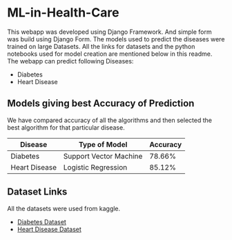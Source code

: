 # ML-in-Health-Care
This webapp was developed using Django Framework. And simple form was build using Django Form. The models used to predict the diseases were trained on large Datasets. All the links for datasets and the python notebooks used for model creation are mentioned below in this readme. The webapp can predict following Diseases:
* Diabetes
* Heart Disease

## Models giving best Accuracy of Prediction
We have compared accuracy of all the algorithms and then selected the best algorithm for that particular disease.

Disease | Type of Model | Accuracy
--- | --- | ---
Diabetes | Support Vector Machine | 78.66%
Heart Disease | Logistic Regression  | 85.12%

## Dataset Links
All the datasets were used from kaggle.
* [Diabetes Dataset](https://www.kaggle.com/uciml/pima-indians-diabetes-database)
* [Heart Disease Dataset](https://www.kaggle.com/ronitf/heart-disease-uci)
